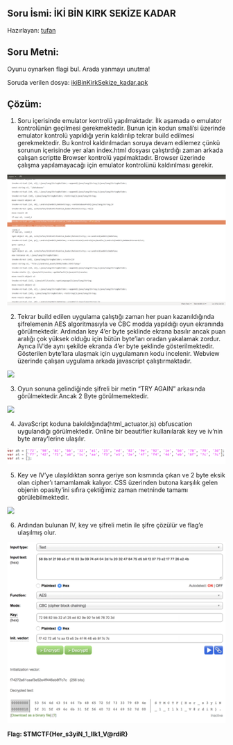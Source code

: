 ## Soru İsmi: İKİ BİN KIRK SEKİZE KADAR
Hazırlayan: [tufan](https://twitter.com/osmantufantekin)
## Soru Metni: 

Oyunu oynarken flagi bul. Arada yanmayı unutma!

Soruda verilen dosya: [ikiBinKirkSekize_kadar.apk](ikiBinKirkSekize_kadar.apk)

## Çözüm: 

1. Soru içerisinde emulator kontrolü yapılmaktadır. İlk aşamada o emulator kontrolünün geçilmesi gerekmektedir. 
Bunun için kodun smali’si üzerinde emulator kontrolü yapıldığı yerin kaldırılıp tekrar build edilmesi gerekmektedir. 
Bu kontrol kaldırılmadan soruya devam edilemez çünkü sorunun içerisinde yer alan index.html dosyası çalıştırdığı zaman arkada 
çalışan scriptte Browser kontrolü yapılmaktadır. Browser üzerinde çalışma yapılamayacağı için emulator kontrolünü kaldırılması gerekir. 

![Preview](s1.png)

2. Tekrar build edilen uygulama çalıştığı zaman her puan kazanıldığında şifrelemenin AES algoritmasıyla ve CBC modda yapıldığı oyun 
ekranında görülmektedir. Ardından key 4’er byte şeklinde ekrana basılır ancak puan aralığı çok yüksek olduğu için bütün byte’ları 
oradan yakalamak zordur. Ayrıca IV’de aynı şekilde ekranda 4’er byte şeklinde gösterilmektedir. Gösterilen byte’lara ulaşmak için 
uygulamanın kodu incelenir. Webview üzerinde çalışan uygulama arkada javascript çalıştırmaktadır. 

<img src="https://github.com/stmctf/stmctf18/blob/master/onlineWriteup/MOB/iki_bin_kirk_sekize_kadar/s2.png" width="350">

3. Oyun sonuna gelindiğinde şifreli bir metin “TRY AGAIN” arkasında görülmektedir.Ancak 2 Byte görülmemektedir.

<img src="https://github.com/stmctf/stmctf18/blob/master/onlineWriteup/MOB/iki_bin_kirk_sekize_kadar/s3.png" width="350">

4. JavaScript koduna bakıldığında(html_actuator.js) obfuscation uygulandığı görülmektedir. Online bir beautifier kullanılarak key ve iv’nin byte array’lerine ulaşılır. 

![Preview](s4.png)

5. Key ve IV’ye ulaşıldıktan sonra geriye son kısmında çıkan ve 2 byte eksik olan cipher’ı tamamlamak kalıyor. CSS üzerinden butona karşılık gelen objenin opasity’ini sıfıra çektiğimiz zaman metninde tamamı görülebilmektedir.

<img src="https://github.com/stmctf/stmctf18/blob/master/onlineWriteup/MOB/iki_bin_kirk_sekize_kadar/s5.png" width="350">

6. Ardından bulunan IV, key ve şifreli metin ile şifre çözülür ve flag’e ulaşılmış olur.

![Preview](s6.png)

**Flag: STMCTF{Her_s3yiN_1_Ilk1_V@rdiR}**
